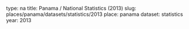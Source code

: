 type: na
title: Panama / National Statistics (2013)
slug: places/panama/datasets/statistics/2013
place: panama
dataset: statistics
year: 2013
